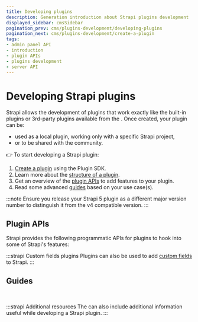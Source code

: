 ```yaml
---
title: Developing plugins
description: Generation introduction about Strapi plugins development
displayed_sidebar: cmsSidebar
pagination_prev: cms/plugins-development/developing-plugins
pagination_next: cms/plugins-development/create-a-plugin
tags:
- admin panel API
- introduction
- plugin APIs
- plugins development
- server API
---
```


# Developing Strapi plugins

Strapi allows the development of plugins that work exactly like the built-in plugins or 3rd-party plugins available from the <ExternalLink to="https://market.strapi.io" text="Marketplace"/>. Once created, your plugin can be:

- used as a local plugin, working only with a specific Strapi project,
- or <ExternalLink to="https://market.strapi.io/submit-plugin" text="submitted to the Marketplace"/> to be shared with the community.

👉 To start developing a Strapi plugin:

1. [Create a plugin](/cms/plugins-development/create-a-plugin) using the Plugin SDK.
2. Learn more about the [structure of a plugin](/cms/plugins-development/plugin-structure).
3. Get an overview of the [plugin APIs](#plugin-apis) to add features to your plugin.
4. Read some advanced [guides](#guides) based on your use case(s).

:::note
Ensure you release your Strapi 5 plugin as a different major version number to distinguish it from the v4 compatible version.
:::

## Plugin APIs

Strapi provides the following programmatic APIs for plugins to hook into some of Strapi's features:

<CustomDocCardsWrapper>
<CustomDocCard emoji="" title="Admin Panel API" description="Use the Admin Panel API to have your plugin interact with the admin panel of Strapi." link="/cms/plugins-development/admin-panel-api" />
<CustomDocCard emoji="" title="Server API" description="Use the Server API to have your plugin interact with the backend server of Strapi." link="/cms/plugins-development/server-api" />
</CustomDocCardsWrapper>

:::strapi Custom fields plugins
Plugins can also be used to add [custom fields](/cms/features/custom-fields) to Strapi.
:::

## Guides

<CustomDocCard small emoji="💁" title="How to store and access data from a Strapi plugin" description="" link="/cms/plugins-development/guides/store-and-access-data" />
<CustomDocCard small emoji="💁" title="How to pass data from the backend server to the admin panel with a plugin" description="" link="/cms/plugins-development/guides/pass-data-from-server-to-admin" />

<br />

:::strapi Additional resources
The <ExternalLink to="https://contributor.strapi.io/" text="contributors documentation"/> can also include additional information useful while developing a Strapi plugin.
:::
